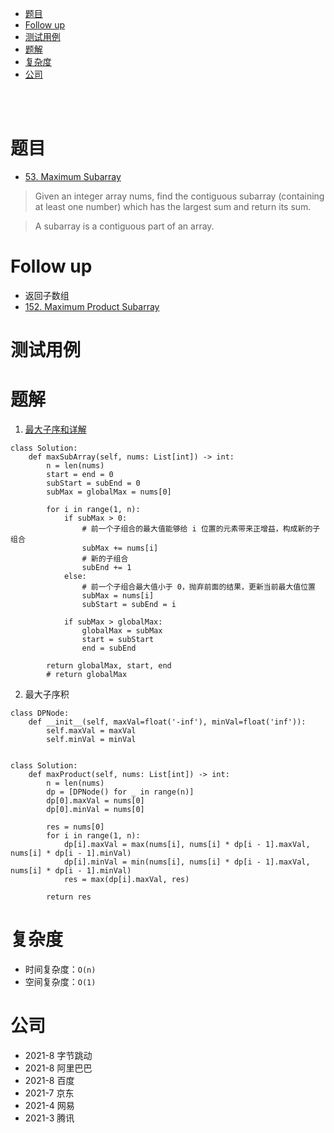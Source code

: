 - [题目](#题目)
- [Follow up](#follow-up)
- [测试用例](#测试用例)
- [题解](#题解)
- [复杂度](#复杂度)
- [公司](#公司)

</br></br>

# 题目
- [53. Maximum Subarray](https://leetcode.com/problems/maximum-subarray/)
> Given an integer array nums, find the contiguous subarray (containing at least one number) which has the largest sum and return its sum.

> A subarray is a contiguous part of an array.
# Follow up
- 返回子数组
- [152. Maximum Product Subarray](https://leetcode.com/problems/maximum-product-subarray/)

# 测试用例

# 题解
1. [最大子序和详解](https://leetcode-cn.com/problems/maximum-subarray/solution/zheng-li-yi-xia-kan-de-dong-de-da-an-by-lizhiqiang/)
```
class Solution:
    def maxSubArray(self, nums: List[int]) -> int:
        n = len(nums)
        start = end = 0
        subStart = subEnd = 0
        subMax = globalMax = nums[0]
        
        for i in range(1, n):
            if subMax > 0:
                # 前一个子组合的最大值能够给 i 位置的元素带来正增益，构成新的子组合
                subMax += nums[i]
                # 新的子组合
                subEnd += 1
            else:
                # 前一个子组合最大值小于 0，抛弃前面的结果，更新当前最大值位置
                subMax = nums[i]
                subStart = subEnd = i
            
            if subMax > globalMax:
                globalMax = subMax
                start = subStart
                end = subEnd
                
        return globalMax, start, end
        # return globalMax
```
2. 最大子序积
```
class DPNode:
    def __init__(self, maxVal=float('-inf'), minVal=float('inf')):
        self.maxVal = maxVal
        self.minVal = minVal

        
class Solution:
    def maxProduct(self, nums: List[int]) -> int:
        n = len(nums)
        dp = [DPNode() for _ in range(n)]
        dp[0].maxVal = nums[0]
        dp[0].minVal = nums[0]
        
        res = nums[0]
        for i in range(1, n):
            dp[i].maxVal = max(nums[i], nums[i] * dp[i - 1].maxVal, nums[i] * dp[i - 1].minVal)
            dp[i].minVal = min(nums[i], nums[i] * dp[i - 1].maxVal, nums[i] * dp[i - 1].minVal)
            res = max(dp[i].maxVal, res)
            
        return res
```

# 复杂度
- 时间复杂度：`O(n)`
- 空间复杂度：`O(1)`

# 公司
- 2021-8 字节跳动
- 2021-8 阿里巴巴
- 2021-8 百度
- 2021-7 京东
- 2021-4 网易
- 2021-3 腾讯